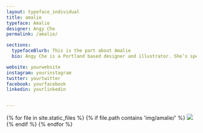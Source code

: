 ```yaml
---
layout: typeface_individual
title: amalie
typeface: Amalie
designer: Angy Che
permalink: /amalie/

sections:
  typefaceBlurb: This is the part about Amalie
  bio: Angy Che is a Portland based designer and illustrator. She’s spent the last several years in San Francisco working on a variety of projects, from illustration and lettering, to identity design and ad campaigns. Type design is a newly acquired skill that she’s excited to integrate into her other work. She’s originally from Los Angeles, where she graduated from ArtCenter College of Design with a degree in illustration."

website: yourwebsite
instagram: yourinstagram
twitter: yourtwitter
facebook: yourfacebook
linkedin: yourlinkedin


---
```


<div class="typeface__images">
{% for file in site.static_files %}
  {% if file.path contains 'img/amalie/' %}
    <img src="{{ file.path }}" />
  {% endif %}
{% endfor %}
</div>
